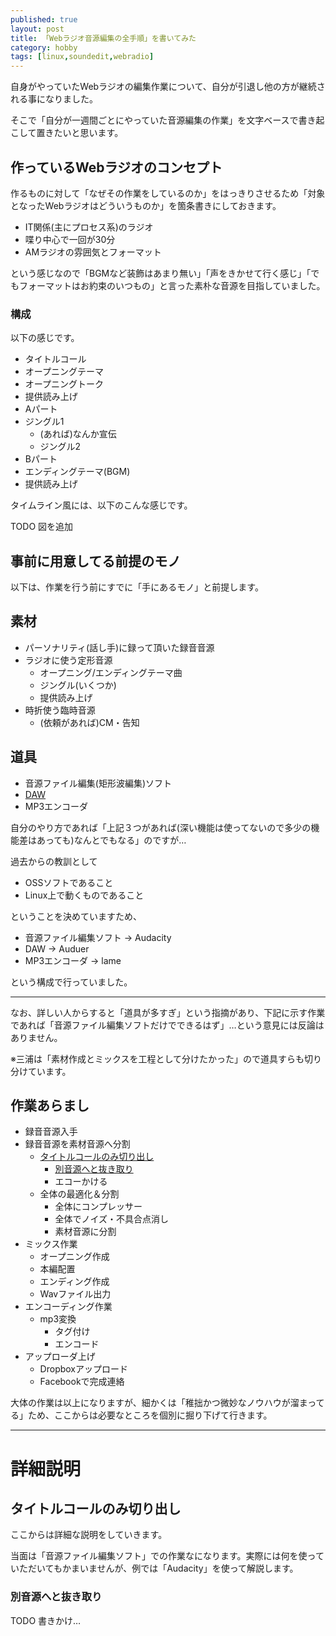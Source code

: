 ```yaml
---
published: true
layout: post
title: 「Webラジオ音源編集の全手順」を書いてみた
category: hobby
tags: [linux,soundedit,webradio]
---
```


自身がやっていたWebラジオの編集作業について、自分が引退し他の方が継続される事になりました。

そこで「自分が一週間ごとにやっていた音源編集の作業」を文字ベースで書き起こして置きたいと思います。

## 作っているWebラジオのコンセプト

作るものに対して「なぜその作業をしているのか」をはっきりさせるため「対象となったWebラジオはどういうものか」を箇条書きにしておきます。

+ IT関係(主にプロセス系)のラジオ
+ 喋り中心で一回が30分
+ AMラジオの雰囲気とフォーマット

という感じなので「BGMなど装飾はあまり無い」「声をきかせて行く感じ」「でもフォーマットはお約束のいつもの」と言った素朴な音源を目指していました。

### 構成

以下の感じです。

+ タイトルコール
+ オープニングテーマ
+ オープニングトーク
+ 提供読み上げ
+ Aパート
+ ジングル1
  + (あれば)なんか宣伝
  + ジングル2
+ Bパート
+ エンディングテーマ(BGM)
+ 提供読み上げ

タイムライン風には、以下のこんな感じです。

TODO 図を追加

## 事前に用意してる前提のモノ

以下は、作業を行う前にすでに「手にあるモノ」と前提します。

## 素材

+ パーソナリティ(話し手)に録って頂いた録音音源
+ ラジオに使う定形音源
  + オープニング/エンディングテーマ曲
  + ジングル(いくつか)
  + 提供読み上げ
+ 時折使う臨時音源
  + (依頼があれば)CM・告知

## 道具

+ 音源ファイル編集(矩形波編集)ソフト
+ [DAW](http://info.shimamura.co.jp/digital/guide/2013/03/982)
+ MP3エンコーダ

自分のやり方であれば「上記３つがあれば(深い機能は使ってないので多少の機能差はあっても)なんとでもなる」のですが…

過去からの教訓として

+ OSSソフトであること
+ Linux上で動くものであること

ということを決めていますため、

+ 音源ファイル編集ソフト -> Audacity
+ DAW -> Auduer
+ MP3エンコーダ -> lame

という構成で行っていました。

---

なお、詳しい人からすると「道具が多すぎ」という指摘があり、下記に示す作業であれば「音源ファイル編集ソフトだけでできるはず」…という意見には反論はありません。

※三浦は「素材作成とミックスを工程として分けたかった」ので道具すらも切り分けています。

## 作業あらまし

+ 録音音源入手
+ 録音音源を素材音源へ分割
  + [タイトルコールのみ切り出し](#タイトルコールのみ切り出し)
    + [別音源へと抜き取り](#別音源へと抜き取り)
    + エコーかける
  + 全体の最適化＆分割
    + 全体にコンプレッサー
    + 全体でノイズ・不具合点消し
    + 素材音源に分割
+ ミックス作業
  + オープニング作成
  + 本編配置
  + エンディング作成
  + Wavファイル出力
+ エンコーディング作業
  + mp3変換
    + タグ付け
    + エンコード
+ アップローダ上げ
  + Dropboxアップロード
  + Facebookで完成連絡

大体の作業は以上になりますが、細かくは「稚拙かつ微妙なノウハウが溜まってる」ため、ここからは必要なところを個別に掘り下げて行きます。

---

# 詳細説明

## タイトルコールのみ切り出し

ここからは詳細な説明をしていきます。

当面は「音源ファイル編集ソフト」での作業なになります。実際には何を使っていただいてもかまいませんが、例では「Audacity」を使って解説します。

### 別音源へと抜き取り


TODO 書きかけ…

